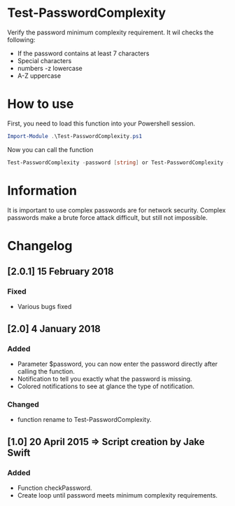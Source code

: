 # Test-PasswordComplexity
Verify the password minimum complexity requirement. It wil checks the following:
- If the password contains at least 7 characters
- Special characters
- numbers
-z lowercase
- A-Z uppercase

# How to use
First, you need to load this function into your Powershell session.
```powershell
Import-Module .\Test-PasswordComplexity.ps1
```
Now you can call the function
```powershell
Test-PasswordComplexity -password [string] or Test-PasswordComplexity -pass [string]
```
# Information
It is important to use complex passwords are for network security. Complex passwords make a brute force attack difficult, but still not impossible.

# Changelog

## [2.0.1] 15 February 2018

### Fixed
- Various bugs fixed

## [2.0] 4 January 2018

### Added
- Parameter $password, you can now enter the password directly after calling the function.
- Notification to tell you exactly what the password is missing.
- Colored notifications to see at glance the type of notification.

### Changed
- function rename to Test-PasswordComplexity.

## [1.0] 20 April 2015 => Script creation by Jake Swift

### Added
- Function checkPassword.
- Create loop until password meets minimum complexity requirements.
